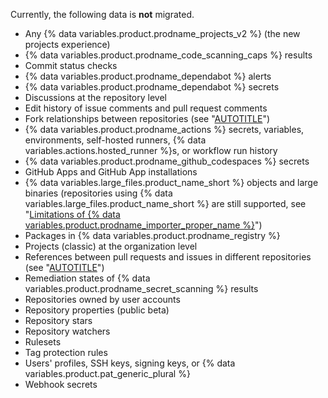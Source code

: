 Currently, the following data is **not** migrated.

- Any {% data variables.product.prodname_projects_v2 %} (the new projects experience)
- {% data variables.product.prodname_code_scanning_caps %} results
- Commit status checks
- {% data variables.product.prodname_dependabot %} alerts
- {% data variables.product.prodname_dependabot %} secrets
- Discussions at the repository level
- Edit history of issue comments and pull request comments
- Fork relationships between repositories (see "[AUTOTITLE](/pull-requests/collaborating-with-pull-requests/working-with-forks/about-forks)")
- {% data variables.product.prodname_actions %} secrets, variables, environments, self-hosted runners, {% data variables.actions.hosted_runner %}s, or workflow run history
- {% data variables.product.prodname_github_codespaces %} secrets
- GitHub Apps and GitHub App installations
- {% data variables.large_files.product_name_short %} objects and large binaries (repositories using {% data variables.large_files.product_name_short %} are still supported, see "[Limitations of {% data variables.product.prodname_importer_proper_name %}](#limitations-of-github-enterprise-importer)")
- Packages in {% data variables.product.prodname_registry %}
- Projects (classic) at the organization level
- References between pull requests and issues in different repositories (see "[AUTOTITLE](/get-started/writing-on-github/working-with-advanced-formatting/autolinked-references-and-urls)")
- Remediation states of {% data variables.product.prodname_secret_scanning %} results
- Repositories owned by user accounts
- Repository properties (public beta)
- Repository stars
- Repository watchers
- Rulesets
- Tag protection rules
- Users' profiles, SSH keys, signing keys, or {% data variables.product.pat_generic_plural %}
- Webhook secrets
